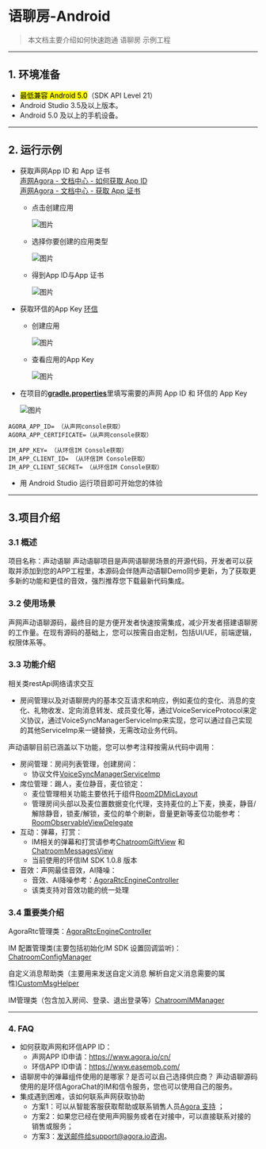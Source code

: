# 语聊房-Android

> 本文档主要介绍如何快速跑通 语聊房 示例工程

---

## 1. 环境准备

- <mark>最低兼容 Android 5.0</mark>（SDK API Level 21）
- Android Studio 3.5及以上版本。
- Android 5.0 及以上的手机设备。

---

## 2. 运行示例

- 获取声网App ID 和 App 证书  
  [声网Agora - 文档中心 - 如何获取 App ID](https://docs.agora.io/cn/Agora%20Platform/get_appid_token?platform=All%20Platforms#%E8%8E%B7%E5%8F%96-app-id)  
  [声网Agora - 文档中心 - 获取 App 证书](https://docs.agora.io/cn/Agora%20Platform/get_appid_token?platform=All%20Platforms#%E8%8E%B7%E5%8F%96-app-%E8%AF%81%E4%B9%A6)

   - 点击创建应用
  
     ![图片](https://accktvpic.oss-cn-beijing.aliyuncs.com/pic/github_readme/create_app_1.jpg)
  
   - 选择你要创建的应用类型
  
     ![图片](https://accktvpic.oss-cn-beijing.aliyuncs.com/pic/github_readme/create_app_2.jpg)
  
   - 得到App ID与App 证书
      
     ![图片](https://accktvpic.oss-cn-beijing.aliyuncs.com/pic/github_readme/get_app_id.jpg)
   
- 获取环信的App Key
  [环信](https://www.easemob.com/)

  - 创建应用

    ![图片](https://accktvpic.oss-cn-beijing.aliyuncs.com/pic/github_readme/im_create_app.jpg)
  
  - 查看应用的App Key  
  
    ![图片](https://accktvpic.oss-cn-beijing.aliyuncs.com/pic/github_readme/im_get_app_id.jpg)
  
- 在项目的[**gradle.properties**](../../gradle.properties)里填写需要的声网 App ID 和 环信的 App Key

  ![图片](https://accktvpic.oss-cn-beijing.aliyuncs.com/pic/github_readme/config_app_id_android.jpg)

``` 
AGORA_APP_ID= （从声网console获取）
AGORA_APP_CERTIFICATE=（从声网console获取）
  
IM_APP_KEY= （从环信IM Console获取）
IM_APP_CLIENT_ID= （从环信IM Console获取）
IM_APP_CLIENT_SECRET= （从环信IM Console获取）
```

- 用 Android Studio 运行项目即可开始您的体验

---

## 3.项目介绍

### 3.1 概述

项目名称：声动语聊
声动语聊项目是声网语聊房场景的开源代码，开发者可以获取并添加到您的APP工程里，本源码会伴随声动语聊Demo同步更新，为了获取更多新的功能和更佳的音效，强烈推荐您下载最新代码集成。

### 3.2 使用场景

声网声动语聊源码，最终目的是方便开发者快速按需集成，减少开发者搭建语聊房的工作量。在现有源码的基础上，您可以按需自由定制，包括UI/UE，前端逻辑，权限体系等。

### 3.3 功能介绍

相关类restApi网络请求交互
- 房间管理以及对语聊房内的基本交互请求和响应，例如麦位的变化、消息的变化、礼物收发、定向消息转发、成员变化等，通过VoiceServiceProtocol来定义协议，通过VoiceSyncManagerServiceImp来实现，您可以通过自己实现的其他ServiceImp来一键替换，无需改动业务代码。

声动语聊目前已涵盖以下功能，您可以参考注释按需从代码中调用：

- 房间管理：房间列表管理，创建房间：
  - 协议文件[VoiceSyncManagerServiceImp](src/main/java/io/agora/scene/voice/service/VoiceSyncManagerServiceImp.kt)
- 席位管理：踢人，麦位静音，麦位锁定：
  - 麦位管理相关功能主要依托于组件[Room2DMicLayout](src/main/java/io/agora/scene/voice/ui/widget/mic/Room2DMicLayout.kt)
  - 管理房间头部以及麦位置数据变化代理，支持麦位的上下麦，换麦，静音/解除静音，锁麦/解锁，麦位的单个刷新，音量更新等麦位功能参考：[RoomObservableViewDelegate](src/main/java/io/agora/scene/voice/ui/RoomObservableViewDelegate.kt)
- 互动：弹幕，打赏：
  - IM相关的弹幕和打赏请参考[ChatroomGiftView](src/main/java/io/agora/scene/voice/ui/widget/gift/ChatroomGiftView.java) 和 [ChatroomMessagesView](src/main/java/io/agora/scene/voice/ui/widget/barrage/ChatroomMessagesView.java)
  - 当前使用的环信IM SDK 1.0.8 版本
- 音效：声网最佳音效，AI降噪：
  - 音效、AI降噪参考：[AgoraRtcEngineController](src/main/java/io/agora/scene/voice/rtckit/AgoraRtcEngineController.kt)
  - 该类支持对音效功能的统一处理

### 3.4 重要类介绍

AgoraRtc管理类：[AgoraRtcEngineController](src/main/java/io/agora/scene/voice/rtckit/AgoraRtcEngineController.kt)

IM 配置管理类(主要包括初始化IM SDK 设置回调监听)：[ChatroomConfigManager](src/main/java/io/agora/scene/voice/imkit/manager/ChatroomConfigManager.java)

自定义消息帮助类（主要用来发送自定义消息 解析自定义消息需要的属性)[CustomMsgHelper](src/main/java/io/agora/scene/voice/imkit/custorm/CustomMsgHelper.java)

IM管理类（包含加入房间、登录、退出登录等）[ChatroomIMManager](src/main/java/io/agora/scene/voice/imkit/manager/ChatroomIMManager.java)

---

### 4. FAQ
- 如何获取声网和环信APP ID：
  - 声网APP ID申请：https://www.agora.io/cn/
  - 环信APP ID申请：https://www.easemob.com/
- 语聊房中的弹幕组件使用的是哪家？是否可以自己选择供应商？
  声动语聊源码使用的是环信AgoraChat的IM和信令服务，您也可以使用自己的服务。
- 集成遇到困难，该如何联系声网获取协助
  - 方案1：可以从智能客服获取帮助或联系销售人员[Agora 支持](https://agora-ticket.agora.io/) ；
  - 方案2：如果您已经在使用声网服务或者在对接中，可以直接联系对接的销售或服务；
  - 方案3：发送邮件给support@agora.io咨询。
  